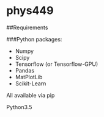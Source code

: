 # phys449

##Requirements

###Python packages:
- Numpy
- Scipy
- Tensorflow (or Tensorflow-GPU)
- Pandas 
- MatPlotLib
- Scikit-Learn

All available via pip

Python3.5
